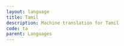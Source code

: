 ```yaml
---
layout: language
title: Tamil
description: Machine translation for Tamil
code: ta
parent: Languages
---
```

